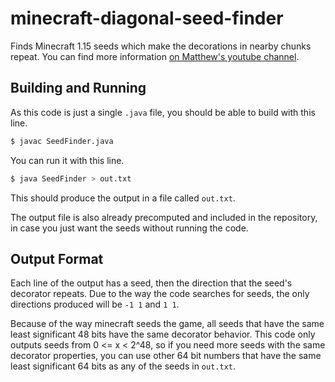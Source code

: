 # minecraft-diagonal-seed-finder
Finds Minecraft 1.15 seeds which make the decorations in nearby chunks repeat.
You can find more information [on Matthew's youtube channel](https://www.youtube.com/watch?v=UtNXUMrSIxQ).

## Building and Running
As this code is just a single `.java` file, you should be able to build with this line.
```sh
$ javac SeedFinder.java
```
You can run it with this line.
```sh
$ java SeedFinder > out.txt
```
This should produce the output in a file called `out.txt`.

The output file is also already precomputed and included in the repository, in case you just want the seeds without running the code.

## Output Format
Each line of the output has a seed, then the direction that the seed's decorator repeats. Due to the way the code searches for seeds, the only directions produced will be `-1 1` and `1 1`.

Because of the way minecraft seeds the game, all seeds that have the same least significant 48 bits have the same decorator behavior. This code only outputs seeds from 0 <= x < 2^48, so if you need more seeds with the same decorator properties, you can use other 64 bit numbers that have the same least significant 64 bits as any of the seeds in `out.txt`.
